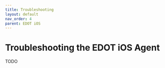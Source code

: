 ```yaml
---
title: Troubleshooting
layout: default
nav_order: 4
parent: EDOT iOS
---
```


# Troubleshooting the EDOT iOS Agent

TODO